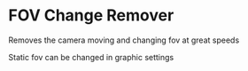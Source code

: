 # FOV Change Remover

Removes the camera moving and changing fov at great speeds

Static fov can be changed in graphic settings
